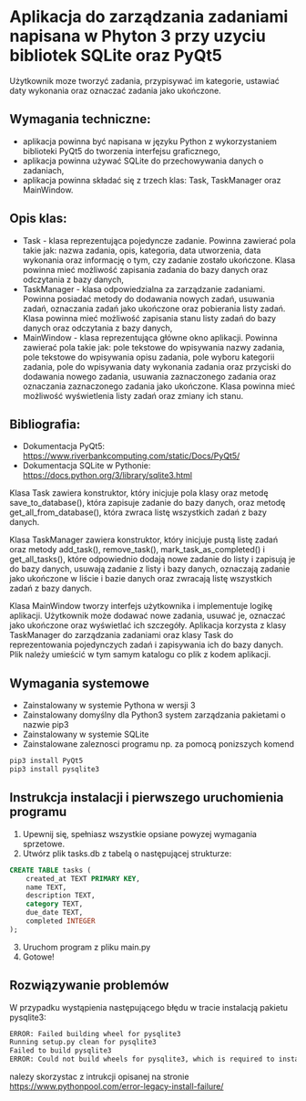 # Aplikacja do zarządzania zadaniami napisana w Phyton 3 przy uzyciu bibliotek SQLite oraz PyQt5

Użytkownik moze tworzyć zadania, przypisywać im kategorie, ustawiać daty wykonania oraz oznaczać zadania jako ukończone.

## Wymagania techniczne:

- aplikacja powinna być napisana w języku Python z wykorzystaniem biblioteki PyQt5 do tworzenia interfejsu graficznego,
- aplikacja powinna używać SQLite do przechowywania danych o zadaniach,
- aplikacja powinna składać się z trzech klas: Task, TaskManager oraz MainWindow.

## Opis klas:

- Task - klasa reprezentująca pojedyncze zadanie. Powinna zawierać pola takie jak: nazwa zadania, opis, kategoria, data utworzenia, data wykonania oraz informację o tym, czy zadanie zostało ukończone. Klasa powinna mieć możliwość zapisania zadania do bazy danych oraz odczytania z bazy danych,
- TaskManager - klasa odpowiedzialna za zarządzanie zadaniami. Powinna posiadać metody do dodawania nowych zadań, usuwania zadań, oznaczania zadań jako ukończone oraz pobierania listy zadań. Klasa powinna mieć możliwość zapisania stanu listy zadań do bazy danych oraz odczytania z bazy danych,
- MainWindow - klasa reprezentująca główne okno aplikacji. Powinna zawierać pola takie jak: pole tekstowe do wpisywania nazwy zadania, pole tekstowe do wpisywania opisu zadania, pole wyboru kategorii zadania, pole do wpisywania daty wykonania zadania oraz przyciski do dodawania nowego zadania, usuwania zaznaczonego zadania oraz oznaczania zaznaczonego zadania jako ukończone. Klasa powinna mieć możliwość wyświetlenia listy zadań oraz zmiany ich stanu.

## Bibliografia:

- Dokumentacja PyQt5: https://www.riverbankcomputing.com/static/Docs/PyQt5/
- Dokumentacja SQLite w Pythonie: https://docs.python.org/3/library/sqlite3.html

Klasa Task zawiera konstruktor, który inicjuje pola klasy oraz metodę save_to_database(), która zapisuje zadanie do bazy danych, oraz metodę get_all_from_database(), która zwraca listę wszystkich zadań z bazy danych.

Klasa TaskManager zawiera konstruktor, który inicjuje pustą listę zadań oraz metody add_task(), remove_task(), mark_task_as_completed() i get_all_tasks(), które odpowiednio dodają nowe zadanie do listy i zapisują je do bazy danych, usuwają zadanie z listy i bazy danych, oznaczają zadanie jako ukończone w liście i bazie danych oraz zwracają listę wszystkich zadań z bazy danych.

Klasa MainWindow tworzy interfejs użytkownika i implementuje logikę aplikacji. Użytkownik może dodawać nowe zadania, usuwać je, oznaczać jako ukończone oraz wyświetlać ich szczegóły. Aplikacja korzysta z klasy TaskManager do zarządzania zadaniami oraz klasy Task do reprezentowania pojedynczych zadań i zapisywania ich do bazy danych.
Plik należy umieścić w tym samym katalogu co plik z kodem aplikacji.

## Wymagania systemowe

- Zainstalowany w systemie Pythona w wersji 3
- Zainstalowany domyślny dla Python3 system zarządzania pakietami o nazwie pip3
- Zainstalowany w systemie SQLite
- Zainstalowane zaleznosci programu np. za pomocą ponizszych komend

```bash
pip3 install PyQt5
pip3 install pysqlite3
```

## Instrukcja instalacji i pierwszego uruchomienia programu

1. Upewnij się, spełniasz wszystkie opsiane powyzej wymagania sprzetowe.
2. Utwórz plik tasks.db z tabelą o następującej strukturze:

```sql
CREATE TABLE tasks (
    created_at TEXT PRIMARY KEY,
    name TEXT,
    description TEXT,
    category TEXT,
    due_date TEXT,
    completed INTEGER
);
```

3. Uruchom program z pliku main.py
4. Gotowe!

## Rozwiązywanie problemów

W przypadku wystąpienia następującego błędu w tracie instalacją pakietu pysqlite3:

```bash
ERROR: Failed building wheel for pysqlite3
Running setup.py clean for pysqlite3
Failed to build pysqlite3
ERROR: Could not build wheels for pysqlite3, which is required to install pyproject.toml-based projects
```

nalezy skorzystac z intrukcji opisanej na stronie https://www.pythonpool.com/error-legacy-install-failure/
